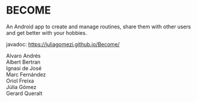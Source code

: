 # BECOME

An Android app to create and manage routines, share them with other users and get better with your hobbies.  

javadoc: https://juliagomezi.github.io/Become/  

Alvaro Andrés  
Albert Bertran  
Ignasi de José  
Marc Fernández  
Oriol Freixa  
Júlia Gómez  
Gerard Queralt  
